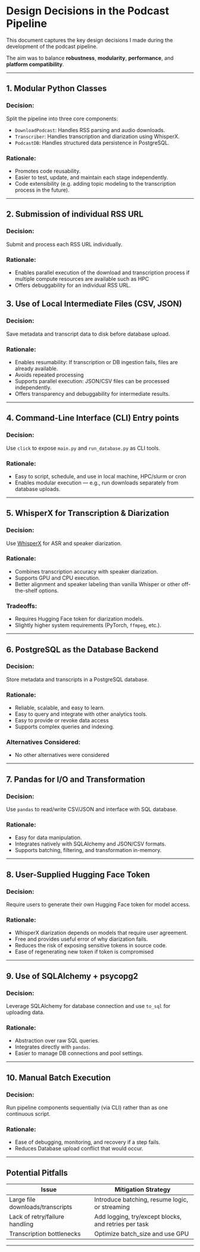# Design Decisions in the Podcast Pipeline

This document captures the key design decisions I made during the development of the podcast pipeline. 

The aim was to balance **robustness**, **modularity**, **performance**, and **platform compatibility**.

---

## 1. Modular Python Classes

### Decision:
Split the pipeline into three core components:
- `DownloadPodcast`: Handles RSS parsing and audio downloads.
- `Transcriber`: Handles transcription and diarization using WhisperX.
- `PodcastDB`: Handles structured data persistence in PostgreSQL.

### Rationale:
- Promotes code reusability.
- Easier to test, update, and maintain each stage independently.
- Code extensibility (e.g. adding topic modeling to the transcription process in the future).

---
## 2. Submission of individual RSS URL 

### Decision:
Submit and process each RSS URL individually.

### Rationale:
- Enables parallel execution of the download and transcription process if multiple compute resources are available such as HPC
- Offers debuggability for an individual RSS URL.


## 3. Use of Local Intermediate Files (CSV, JSON)

### Decision:
Save metadata and transcript data to disk before database upload.

### Rationale:
- Enables resumability: If transcription or DB ingestion fails, files are already available.
- Avoids repeated processing 
- Supports parallel execution: JSON/CSV files can be processed independently.
- Offers transparency and debuggability for intermediate results.

---


## 4. Command-Line Interface (CLI) Entry points

### Decision:
Use `click` to expose `main.py` and `run_database.py` as CLI tools.

### Rationale:
- Easy to script, schedule, and use in local machine, HPC/slurm or cron
- Enables modular execution — e.g., run downloads separately from database uploads.


---

## 5. WhisperX for Transcription & Diarization

### Decision:
Use [WhisperX](https://github.com/m-bain/whisperx) for ASR and speaker diarization.

### Rationale:
- Combines transcription accuracy with speaker diarization.
- Supports GPU and CPU execution.
- Better alignment and speaker labeling than vanilla Whisper or other off-the-shelf options.

### Tradeoffs:
- Requires Hugging Face token for diarization models.
- Slightly higher system requirements (PyTorch, `ffmpeg`, etc.).

---

## 6. PostgreSQL as the Database Backend

### Decision:
Store metadata and transcripts in a PostgreSQL database.

### Rationale:
- Reliable, scalable, and easy to learn.
- Easy to query and integrate with other analytics tools.
- Easy to provide or revoke data access
- Supports complex queries and indexing.

### Alternatives Considered:
- No other alternatives were considered 

---

## 7. Pandas for I/O and Transformation

### Decision:
Use `pandas` to read/write CSV/JSON and interface with SQL database.

### Rationale:
- Easy for data manipulation.
- Integrates natively with SQLAlchemy and JSON/CSV formats.
- Supports batching, filtering, and transformation in-memory.

---

## 8. User-Supplied Hugging Face Token

### Decision:
Require users to generate their own Hugging Face token for model access.

### Rationale:
- WhisperX diarization depends on models that require user agreement.
- Free and provides useful error of why diarization fails.
- Reduces the risk of exposing sensitive tokens in source code.
- Ease of regenerating new token if token is compromised

---

## 9. Use of SQLAlchemy + psycopg2

### Decision:
Leverage SQLAlchemy for database connection and use `to_sql` for uploading data.

### Rationale:
- Abstraction over raw SQL queries.
- Integrates directly with `pandas`.
- Easier to manage DB connections and pool settings.

---


## 10. Manual Batch Execution

### Decision:
Run pipeline components sequentially (via CLI) rather than as one continuous script.

### Rationale:
- Ease of debugging, monitoring, and recovery if a step fails.
- Reduces Database upload conflict that would occur.

---



## Potential Pitfalls

| Issue                            | Mitigation Strategy                                   |
|----------------------------------|-------------------------------------------------------|
| Large file downloads/transcripts | Introduce batching, resume logic, or streaming        |
| Lack of retry/failure handling   | Add logging, try/except blocks, and retries per task  |
| Transcription bottlenecks        | Optimize batch_size and use GPU                       |

---

